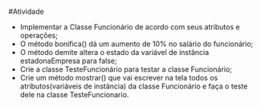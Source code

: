 #Atividade
+ Implementar a Classe Funcionário de acordo com seus atributos e operações;
+ O método bonifica() dá um aumento de 10% no salário do funcionário;
+ O método demite altera o estado da variável de instância estadonaEmpresa para false;
+ Crie a classe TesteFuncionário para testar a classe Funcionário;
+ Crie um método mostrar() que vai escrever na tela todos os atributos(variáveis de instância) da classe Funcionário e faça o teste dele na classe TesteFuncionario.

